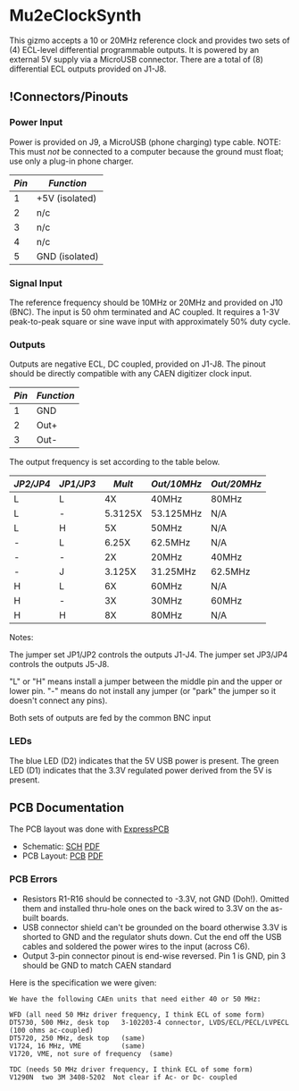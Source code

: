 # Mu2eClockSynth

This gizmo accepts a 10 or 20MHz reference clock and provides two sets
of (4) ECL-level differential programmable outputs.  It is powered by an
external 5V supply via a MicroUSB connector.  There are a total of (8)
differential ECL outputs provided on J1-J8.

## !Connectors/Pinouts

### Power Input

Power is provided on J9, a MicroUSB (phone charging) type cable.
NOTE:  This must *not* be connected to a computer because the ground must float; use
only a plug-in phone charger.


| *Pin* | *Function* |
| ----- | ---------- |
| 1 | +5V (isolated) |
| 2 | n/c |
| 3 | n/c |
| 4 | n/c |
| 5 | GND (isolated) |

### Signal Input

The reference frequency should be 10MHz or 20MHz and provided on J10 (BNC).
The input is 50 ohm terminated and AC coupled.  It requires a 1-3V peak-to-peak square or sine wave input with approximately 50% duty cycle.

### Outputs

Outputs are negative ECL, DC coupled, provided on J1-J8.  The pinout should be directly compatible with
any CAEN digitizer clock input.


| *Pin* | *Function* |
| ----- | ---------- |
| 1 | GND |
| 2 | Out+ |
| 3 | Out- |

The output frequency is set according to the table below.


| *JP2/JP4* | *JP1/JP3* | *Mult* | *Out/10MHz* | *Out/20MHz* |
| --------- | --------- | ------ | ----------- | ----------- |
| L | L | 4X | 40MHz | 80MHz |
| L | - | 5.3125X | 53.125MHz | N/A |
| L | H | 5X | 50MHz | N/A |
| - | L | 6.25X | 62.5MHz | N/A |
| - | - | 2X | 20MHz | 40MHz |
| - | J | 3.125X | 31.25MHz | 62.5MHz |
| H | L | 6X | 60MHz | N/A |
| H | - | 3X | 30MHz | 60MHz |
| H | H | 8X | 80MHz | N/A |

Notes:

The jumper set JP1/JP2 controls the outputs J1-J4.  The jumper set JP3/JP4 controls the outputs J5-J8.

"L" or "H" means install a jumper between the middle pin and the upper or lower pin.
"-" means do not install any jumper (or "park" the jumper so it doesn't connect any pins).

Both sets of outputs are fed by the common BNC input

### LEDs

The blue LED (D2) indicates that the 5V USB power is present.  The green LED (D1) indicates
that the 3.3V regulated power derived from the 5V is present.

## PCB Documentation

The PCB layout was done with [ExpressPCB](http://www.expresspcb.com)
 * Schematic:  [SCH](http://ohm.bu.edu/~hazen/mu2e/ClockSynth/synth_v1.sch) [PDF](http://ohm.bu.edu/~hazen/mu2e/ClockSynth/synth_v1_pcb.pdf)
 * PCB Layout: [PCB](http://ohm.bu.edu/~hazen/mu2e/ClockSynth/synth_v1.pcb) [PDF](http://ohm.bu.edu/~hazen/mu2e/ClockSynth/synth_v1_pcb.pdf)

### PCB Errors

 * Resistors R1-R16 should be connected to -3.3V, not GND (Doh!).  Omitted them and installed thru-hole ones on the back wired to 3.3V on the as-built boards.
 * USB connector shield can't be grounded on the board otherwise 3.3V is shorted to GND and the regulator shuts down.  Cut the end off the USB cables and soldered the power wires to the input (across C6).
 * Output 3-pin connector pinout is end-wise reversed.  Pin 1 is GND, pin 3 should be GND to match CAEN standard

Here is the specification we were given:

```
We have the following CAEn units that need either 40 or 50 MHz:

WFD (all need 50 MHz driver frequency, I think ECL of some form)
DT5730, 500 MHz, desk top   3-102203-4 connector, LVDS/ECL/PECL/LVPECL (100 ohms ac-coupled)
DT5720, 250 MHz, desk top   (same)
V1724, 16 MHz, VME          (same)
V1720, VME, not sure of frequency  (same)

TDC (needs 50 MHz driver frequency, I think ECL of some form)
V1290N  two 3M 3408-5202  Not clear if Ac- or Dc- coupled
```
